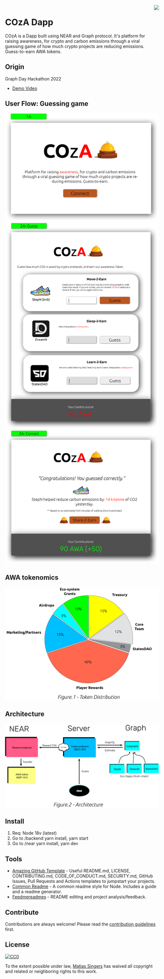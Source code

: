 <img src="icon.png" align="right" />

# COzA Dapp

COzA is a Dapp built using NEAR and Graph protocol. It's platform for raising awareness, for crypto and carbon emissions through a viral guessing game of how much crypto projects are reducing emissions. Guess-to-earn AWA tokens. 

## Origin
Graph Day Hackathon 2022
- [Demo Video](https://studio.youtube.com/video/HTE6Jwwb8eg/edit) 

## User Flow: Guessing game
![alt text](https://github.com/States-Dao-AWA/Awa-Dapp/blob/main/design-files/1A.png?raw=true)
![alt text](https://github.com/States-Dao-AWA/Awa-Dapp/blob/main/design-files/2A.png?raw=true)
![alt text](https://github.com/States-Dao-AWA/Awa-Dapp/blob/main/design-files/3A.png?raw=true)

## AWA tokenomics
![alt text](https://github.com/States-Dao-AWA/Awa-Dapp/blob/main/design-files/Figure1-new.png?raw=true)

## Architecture
![alt text](https://github.com/States-Dao-AWA/Awa-Dapp/blob/main/design-files/Figure2-new.png?raw=true)



## Install
1. Req: Node 18v (latest)
2. Go to /backend yarn install, yarn start
3. Go to /near yarn install, yarn dev


## Tools

- [Amazing GitHub Template](https://github.com/dec0dOS/amazing-github-template#readme) - Useful README.md, LICENSE, CONTRIBUTING.md, CODE_OF_CONDUCT.md, SECURITY.md, GitHub Issues, Pull Requests and Actions templates to jumpstart your projects.
- [Common Readme](https://github.com/noffle/common-readme#readme) - A common readme style for Node. Includes a guide and a readme generator.
- [Feedmereadmes](https://github.com/lappleapple/feedmereadmes#readme) - README editing and project analysis/feedback.

## Contribute

Contributions are always welcome!
Please read the [contribution guidelines](contributing.md) first.

## License

[![CC0](https://licensebuttons.net/p/zero/1.0/88x31.png)](https://creativecommons.org/publicdomain/zero/1.0/)

To the extent possible under law, [Matias Singers](https://mts.io) has waived all copyright and related or neighboring rights to this work.